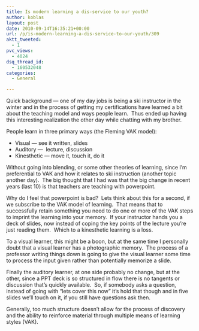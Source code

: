 ```yaml
---
title: Is modern learning a dis-service to our youth?
author: koblas
layout: post
date: 2010-09-14T16:35:21+00:00
url: /p/is-modern-learning-a-dis-service-to-our-youth/309
aktt_tweeted:
  - 1
pvc_views:
  - 4024
dsq_thread_id:
  - 160532048
categories:
  - General

---
```

Quick background &#8212; one of my day jobs is being a ski instructor in the winter and in the process of getting my certifications have learned a bit about the teaching model and ways people learn.  Thus ended up having this interesting realization the other day while chatting with my brother.

People learn in three primary ways (the Fleming VAK model):

  * Visual &#8212; see it written, slides
  * Auditory &#8212;  lecture, discussion
  * Kinesthetic &#8212; move it, touch it, do it

Without going into blending, or some other theories of learning, since I&#8217;m preferential to VAK and how it relates to ski instruction (another topic another day).  The big thought that I had was that the big change in recent years (last 10) is that teachers are teaching with powerpoint.

Why do I feel that powerpoint is bad?  Lets think about this for a second, if we subscribe to the VAK model of learning.  That means that to successfully retain something you need to do one or more of the VAK steps to imprint the learning into your memory.  If your instructor hands you a deck of slides, now instead of coping the key points of the lecture you&#8217;re just reading them.  Which to a kinesthetic learning is a loss.

To a visual learner, this might be a boon, but at the same time I personally doubt that a visual learner has a photographic memory.  The process of a professor writing things down is going to give the visual learner some time to process the input given rather than potentially memorize a slide.

Finally the auditory learner, at one side probably no change, but at the other, since a PPT deck is so structured in flow there is no tangents or discussion that&#8217;s quickly available.  So, if somebody asks a question, instead of going with &#8220;lets cover this now&#8221; it&#8217;s hold that though and in five slides we&#8217;ll touch on it, if you still have questions ask then.

Generally, too much structure doesn&#8217;t allow for the process of discovery and the ability to reinforce material through multiple means of learning styles (VAK).
